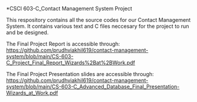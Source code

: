 *CSCI 603-C_Contact Management System Project

This respository contains all the source codes for our Contact Management System. It contains various text and C files neccesary for the project to run and be designed.

The Final Project Report is accessible through: https://github.com/prudhviakhil619/contact-management-system/blob/main/CS-603-C_Project_Final_Report_Wizards%2Bat%2BWork.pdf

The Final Project Presentation slides are accessible through: https://github.com/prudhviakhil619/contact-management-system/blob/main/CS-603-C_Advanced_Database_Final_Presentation-Wizards_at_Work.pdf
